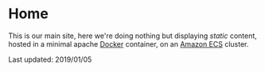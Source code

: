 # Home

This is our main site, here we're doing nothing but displaying *static* content, hosted in a minimal apache [Docker](https://www.docker.com/) container, on an [Amazon ECS](https://aws.amazon.com/ecs/) cluster.

Last updated:  2019/01/05
